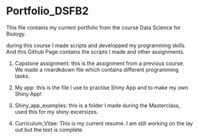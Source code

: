 # Portfolio_DSFB2
This file contains my current portfolio from the course Data Science for Biology.

during this course I made scripts and developped my programming skills. And this Github Page contains the scripts I made and other assignments.

1. Capstone assignment: this is the assignment from a previous course. We made a rmardkdown file which contains different programming tasks. 

2. My app: this is the file I use to practise Shiny App and to make my own Shiny App!

3. Shiny_app_examples: this is a folder I made during the Masterclass, used this for my shiny excersizes.

4. Curriculum_Vitae: This is my current resumé. I am still working on the lay out but the text is complete.


